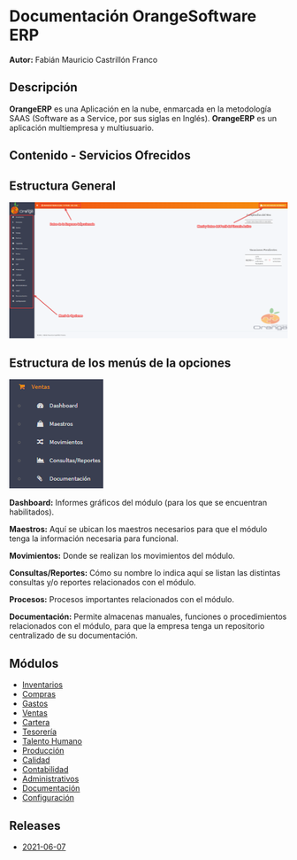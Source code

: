 # Documentación OrangeSoftware ERP

**Autor:** Fabián Mauricio Castrillón Franco

## Descripción ##

**OrangeERP** es una Aplicación en la nube, enmarcada en la metodología SAAS (Software as a Service, por sus siglas en Inglés). **OrangeERP** es un aplicación multiempresa y multiusuario.

## Contenido - Servicios Ofrecidos ##

## Estructura General

![Estructura General](recursos/img/estructura-general.png)

## Estructura de los menús de la opciones

![Estructura Menús](recursos/img/estructura-menu.png)

**Dashboard:** Informes gráficos del módulo (para los que se encuentran habilitados).

**Maestros:** Aquí se ubican los maestros necesarios para que el módulo tenga la información necesaria para funcional.

**Movimientos:** Donde se realizan los movimientos del módulo.

**Consultas/Reportes:** Cómo su nombre lo indica aquí se listan las distintas consultas y/o reportes relacionados con el módulo.

**Procesos:** Procesos importantes relacionados con el módulo.

**Documentación:** Permite almacenas manuales, funciones o procedimientos relacionados con el módulo, para que la empresa tenga un repositorio centralizado de su documentación.

## Módulos

- [Inventarios](inventarios/README.md)
- [Compras](compras/README.md)
- [Gastos](gastos/README.md)
- [Ventas](ventas/README.md)
- [Cartera](cartera/README.md)
- [Tesorería](tesoreria/README.md)
- [Talento Humano](talento-humano/README.md)
- [Producción](produccion/README.md)
- [Calidad](calidad/README.md)
- [Contabilidad](contabilidad/README.md)
- [Administrativos](administrativos/README.md)
- [Documentación](documentacion/README.md)
- [Configuración](configuracion/README.md)

## Releases

- [2021-06-07](releases/2021-06-07.md)
